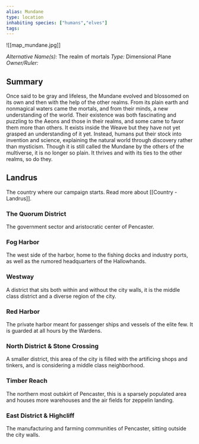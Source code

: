 ```yaml
---
alias: Mundane
type: location
inhabiting species: ["humans","elves"]
tags: 
---
```


![[map_mundane.jpg]]

*Alternative Name(s):* The realm of mortals
*Type:* Dimensional Plane
*Owner/Ruler:*

## Summary

Once said to be gray and lifeless, the Mundane evolved and blossomed on its own and then with the help of the other realms. From its plain earth and nonmagical waters came the mortals, and from their minds, a new understanding of the world. Their existence was both fascinating and puzzling to the Aeons and those in their realms, and some came to favor them more than others. It exists inside the Weave but they have not yet grasped an understanding of it yet. Instead, humans put their stock into invention and science, explaining the natural world through discovery rather than mysticism. Though it is still called the Mundane by the others of the multiverse, it is no longer so plain. It thrives and with its ties to the other realms, so do they. 

## Landrus

The country where our campaign starts. Read more about [[Country - Landrus]].

### The Quorum District

The government sector and aristocratic center of Pencaster. 

### Fog Harbor

The west side of the harbor, home to the fishing docks and industry ports, as well as the rumored headquarters of the Hallowhands. 

### Westway

A district that sits both within and without the city walls, it is the middle class district and a diverse region of the city. 

### Red Harbor

The private harbor meant for passenger ships and vessels of the elite few. It is guarded at all hours by the Wardens. 

### North District & Stone Crossing

A smaller district, this area of the city is filled with the artificing shops and tinkers, and is considering a middle class neighborhood. 

### Timber Reach

The northern most outskirt of Pencaster, this is a sparsely populated area and houses more warehouses and the air fields for zeppelin landing. 

### East District & Highcliff

The manufacturing and farming communities of Pencaster, sitting outside the city walls.

